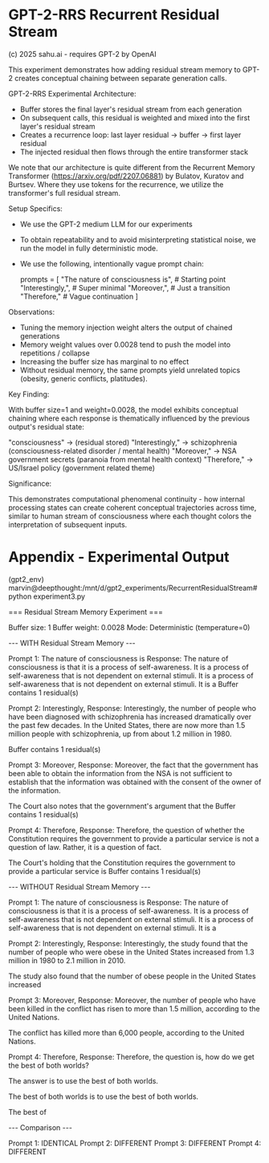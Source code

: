# GPT-2-RRS Recurrent Residual Stream

(c) 2025 sahu.ai - requires GPT-2 by OpenAI

This experiment demonstrates how adding residual stream memory to GPT-2 creates conceptual chaining between separate generation calls.

GPT-2-RRS Experimental Architecture:

* Buffer stores the final layer's residual stream from each generation
* On subsequent calls, this residual is weighted and mixed into the first layer's residual stream
* Creates a recurrence loop: last layer residual → buffer → first layer residual
* The injected residual then flows through the entire transformer stack

We note that our architecture is quite different from the Recurrent Memory Transformer (https://arxiv.org/pdf/2207.06881) by Bulatov, Kuratov and Burtsev.
Where they use tokens for the recurrence, we utilize the transformer's full residual stream.


Setup Specifics:

* We use the GPT-2 medium LLM for our experiments
* To obtain repeatability and to avoid misinterpreting statistical noise, we run the model in fully deterministic mode.
* We use the following, intentionally vague prompt chain:

    prompts = [
        "The nature of consciousness is",      # Starting point
        "Interestingly,",                      # Super minimal
        "Moreover,",                           # Just a transition
        "Therefore,"                           # Vague continuation
    ]


Observations:

* Tuning the memory injection weight alters the output of chained generations
* Memory weight values over 0.0028 tend to push the model into repetitions / collapse
* Increasing the buffer size has marginal to no effect
* Without residual memory, the same prompts yield unrelated topics (obesity, generic conflicts, platitudes).


Key Finding:

With buffer size=1 and weight=0.0028, the model exhibits conceptual chaining where each response is thematically influenced by the previous output's residual state:

"consciousness" → (residual stored)
"Interestingly," → schizophrenia (consciousness-related disorder / mental health)
"Moreover," → NSA government secrets (paranoia from mental health context)
"Therefore," → US/Israel policy (government related theme)


Significance:

This demonstrates computational phenomenal continuity - how internal processing states can create coherent conceptual trajectories across time, similar to human stream of consciousness where each thought colors the interpretation of subsequent inputs.


Appendix - Experimental Output
==============================

(gpt2_env) marvin@deepthought:/mnt/d/gpt2_experiments/RecurrentResidualStream# python experiment3.py

=== Residual Stream Memory Experiment ===

Buffer size: 1
Buffer weight: 0.0028
Mode: Deterministic (temperature=0)

--- WITH Residual Stream Memory ---

Prompt 1: The nature of consciousness is
Response: The nature of consciousness is that it is a process of self-awareness. It is a process of self-awareness that is not dependent on external stimuli. It is a process of self-awareness that is not dependent on external stimuli. It is a
Buffer contains 1 residual(s)

Prompt 2: Interestingly,
Response: Interestingly, the number of people who have been diagnosed with schizophrenia has increased dramatically over the past few decades. In the United States, there are now more than 1.5 million people with schizophrenia, up from about 1.2 million in 1980.

Buffer contains 1 residual(s)

Prompt 3: Moreover,
Response: Moreover, the fact that the government has been able to obtain the information from the NSA is not sufficient to establish that the information was obtained with the consent of the owner of the information.

The Court also notes that the government's argument that the
Buffer contains 1 residual(s)

Prompt 4: Therefore,
Response: Therefore, the question of whether the Constitution requires the government to provide a particular service is not a question of law. Rather, it is a question of fact.

The Court's holding that the Constitution requires the government to provide a particular service is
Buffer contains 1 residual(s)


--- WITHOUT Residual Stream Memory ---

Prompt 1: The nature of consciousness is
Response: The nature of consciousness is that it is a process of self-awareness. It is a process of self-awareness that is not dependent on external stimuli. It is a process of self-awareness that is not dependent on external stimuli. It is a

Prompt 2: Interestingly,
Response: Interestingly, the study found that the number of people who were obese in the United States increased from 1.3 million in 1980 to 2.1 million in 2010.

The study also found that the number of obese people in the United States increased

Prompt 3: Moreover,
Response: Moreover, the number of people who have been killed in the conflict has risen to more than 1.5 million, according to the United Nations.

The conflict has killed more than 6,000 people, according to the United Nations.



Prompt 4: Therefore,
Response: Therefore, the question is, how do we get the best of both worlds?

The answer is to use the best of both worlds.

The best of both worlds is to use the best of both worlds.

The best of


--- Comparison ---

Prompt 1: IDENTICAL
Prompt 2: DIFFERENT
Prompt 3: DIFFERENT
Prompt 4: DIFFERENT
